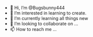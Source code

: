- 👋 Hi, I’m @Bugsbunny444
- 👀 I’m interested in learning to create.
- 🌱 I’m currently learning all things new
- 💞️ I’m looking to collaborate on ...
- 📫 How to reach me ...

<!---
Bugsbunny444/Bugsbunny444 is a ✨ special ✨ repository because its `README.md` (this file) appears on your GitHub profile.
You can click the Preview link to take a look at your changes.
--->
